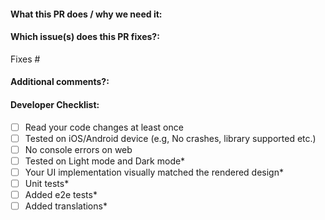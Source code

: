 <!--  Thanks for sending a pull request! -->

#### What this PR does / why we need it:

#### Which issue(s) does this PR fixes?:

<!--
(Optional) Automatically closes linked issue when PR is merged.
Usage: `Fixes #<issue number>`, or `Fixes (paste link of issue)`.
-->

Fixes #

#### Additional comments?:

#### Developer Checklist:

<!--
Merging into the main branch implies your code is ready for production.
Before requesting for code review, please ensure that the following tasks
are completed. Otherwise, keep the PR drafted.
-->

- [ ] Read your code changes at least once
- [ ] Tested on iOS/Android device (e.g, No crashes, library supported etc.)
- [ ] No console errors on web
- [ ] Tested on Light mode and Dark mode\*
- [ ] Your UI implementation visually matched the rendered design\*
- [ ] Unit tests\*
- [ ] Added e2e tests\*
- [ ] Added translations\*

<!--
* If applicable
-->
